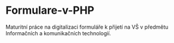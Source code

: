 Formulare-v-PHP
===============

Maturitní práce na digitalizaci formuláře k přijetí na VŠ v předmětu Informačních a komunikačních technologií.
